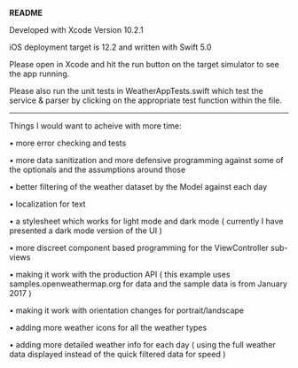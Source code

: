 **README**

Developed with Xcode Version 10.2.1

iOS deployment target is 12.2 and written with Swift 5.0

Please open in Xcode and hit the run button on the target simulator to see the app running.

Please also run the unit tests in WeatherAppTests.swift which test the service & parser by clicking on the appropriate test function within the file.

--------

Things I would want to acheive with more time:

• more error checking and tests

• more data sanitization and more defensive programming against some of the optionals and the assumptions around those

• better filtering of the weather dataset by the Model against each day

• localization for text

• a stylesheet which works for light mode and dark mode ( currently I have presented a dark mode version of the UI )

• more discreet component based programming for the ViewController sub-views

• making it work with the production API ( this example uses samples.openweathermap.org for data and the sample data is from January 2017 )

• making it work with orientation changes for portrait/landscape

• adding more weather icons for all the weather types

• adding more detailed weather info for each day ( using the full weather data displayed instead of the quick filtered data for speed )

